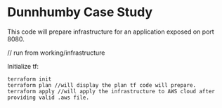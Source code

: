 # Dunnhumby Case Study

This code will prepare infrastructure for an application exposed on port 8080. 

   // run from working/infrastructure

   Initialize tf:
   

    terraform init
    terraform plan //will display the plan tf code will prepare. 
    terraform apply //will apply the infrastructure to AWS cloud after providing valid .aws file. 
